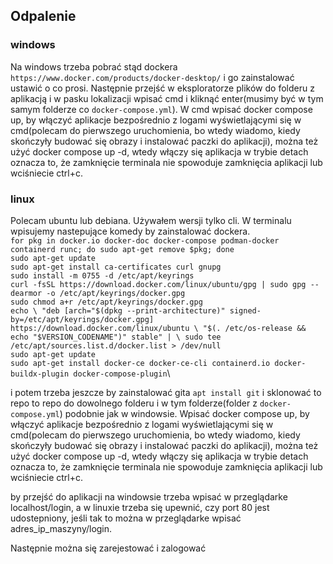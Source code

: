 ## Odpalenie

### windows
Na windows trzeba pobrać stąd dockera `https://www.docker.com/products/docker-desktop/` i go zainstalować ustawić o co prosi.
Następnie przejść w eksploratorze plików do folderu z aplikacją i w pasku lokalizacji wpisać cmd i kliknąć enter(musimy być w tym samym folderze co `docker-compose.yml`). 
W cmd wpisać docker compose up, by włączyć aplikacje bezpośrednio z logami wyświetlającymi się w cmd(polecam do pierwszego uruchomienia, bo wtedy wiadomo, kiedy skończyły budować się obrazy i instalować paczki do aplikacji),
można też użyć docker compose up -d, wtedy włączy się aplikacja w trybie detach oznacza to, że zamknięcie terminala nie spowoduje zamknięcia aplikacji lub wciśniecie ctrl+c.

### linux
Polecam ubuntu lub debiana. Używałem wersji tylko cli.
W terminalu wpisujemy nastepujące komedy by zainstalować dockera.\
`for pkg in docker.io docker-doc docker-compose podman-docker containerd runc; do sudo apt-get remove $pkg; done`\
`sudo apt-get update`\
`sudo apt-get install ca-certificates curl gnupg`\
`sudo install -m 0755 -d /etc/apt/keyrings`\
`curl -fsSL https://download.docker.com/linux/ubuntu/gpg | sudo gpg --dearmor -o /etc/apt/keyrings/docker.gpg`\
`sudo chmod a+r /etc/apt/keyrings/docker.gpg`\
`echo \
  "deb [arch="$(dpkg --print-architecture)" signed-by=/etc/apt/keyrings/docker.gpg] https://download.docker.com/linux/ubuntu \
  "$(. /etc/os-release && echo "$VERSION_CODENAME")" stable" | \
  sudo tee /etc/apt/sources.list.d/docker.list > /dev/null`\
`sudo apt-get update`\
`sudo apt-get install docker-ce docker-ce-cli containerd.io docker-buildx-plugin docker-compose-plugin`\

i potem trzeba jeszcze by zainstalować gita
`apt install git`
i sklonować to repo to repo do dowolnego folderu i w tym folderze(folder z `docker-compose.yml`) podobnie jak w windowsie.
Wpisać docker compose up, by włączyć aplikacje bezpośrednio z logami wyświetlającymi się w cmd(polecam do pierwszego uruchomienia, bo wtedy wiadomo, kiedy skończyły budować się obrazy i instalować paczki do aplikacji),
można też użyć docker compose up -d, wtedy włączy się aplikacja w trybie detach oznacza to, że zamknięcie terminala nie spowoduje zamknięcia aplikacji lub wciśniecie ctrl+c.

by przejść do aplikacji na windowsie trzeba wpisać w przeglądarke localhost/login, a w linuxie trzeba się upewnić, czy port 80 jest udostepniony, jeśli tak to można w przeglądarke wpisać adres_ip_maszyny/login.

Następnie można się zarejestować i zalogować
